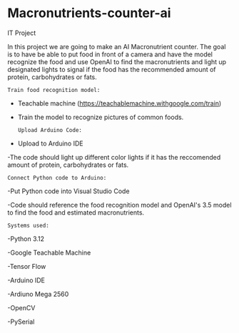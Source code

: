 # Macronutrients-counter-ai
IT Project 

In this project we are going to make an AI Macronutrient counter. The goal is to have be able to put food in front of a camera and have the model recognize the food and use OpenAI to find the macronutrients and light up designated lights to signal if the food has the recommended amount of protein, carbohydrates or fats.

    Train food recognition model:

- Teachable machine (https://teachablemachine.withgoogle.com/train)

  
- Train the model to recognize pictures of common foods.

      Upload Arduino Code:

- Upload to Arduino IDE

-The code should light up different color lights if it has the reccomended amount of protein, carbohydrates or fats.

    Connect Python code to Arduino:

-Put Python code into Visual Studio Code


-Code should reference the food recognition model and OpenAI's 3.5 model to find the food and estimated macronutrients.

    Systems used:

-Python 3.12


-Google Teachable Machine


-Tensor Flow


-Arduino IDE


-Ardiuno Mega 2560


-OpenCV


-PySerial



